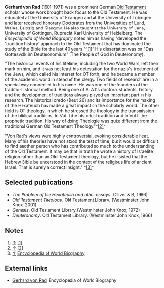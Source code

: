 **Gerhard von Rad** (1901-1971) was a prominent German
[Old Testament](Old_Testament "Old Testament") scholar whose work
brought back focus to the Old Testament. He was educated at the
University of Erlangen and at the University of Tübingen and later
received honorary Doctorates from the Universities of Lund, Wales,
Leipzig and Glasgow. He also taught at the University of Jena,
University of Gottingen, Ruprecht Karl University of Heidelberg.
The *Encyclopedia of World Biography* notes him as having
"developed the 'tradition history' approach to the Old Testament
that has dominated the study of the Bible for the last 40
years."^[[1]](#note-0)^ His dissertation was on "Das Gottesvolk im
Deuteronomium" (The People of God in Deuteronomy).

"The historical events of his lifetime, including the two World
Wars, left their mark on him, and it was not least his detestation
for the nazis's treatment of the Jews, which called his interest
for OT forth, and he became a member of the academic world in stead
of the clergy. Two fields of research are in a special way
connected to his name. He was one of the founders of the
traditio-historical method. Being one of A. Alt's doctoral
students, history and the development of traditions always played
an important part in his research. The historical credo (Deut 26)
and its importance for the making of the Hexateuch has made a great
impact on the scholarly world. The other field is OT theology, in
which he stressed the theology in the transmission of the biblical
traditions, in Vol. I the historical tradition and in Vol II the
prophetic tradition. His way of doing Theologie was quite different
from the traditional German Old Testament
Theology."^[[2]](#note-1)^

"Von Rad's views were highly controversial, evoking considerable
heat. Many of his theories have not stood the test of time, but it
would be difficult to find another person who has contributed so
much to the understanding of the Old Testament. It may be that in
truth he wrote a history of Israelite religion rather than an Old
Testament theology, but he insisted that the Hebrew Bible be
understood in the context of the religious life of ancient Israel.
That is surely a correct insight." ^[[3]](#note-2)^

## Selected publications

-   *The Problem of the Hexateuch and other essays*. (Oliver & B,
    1966)
-   *Old Testament Theology*. Old Testament Library. (Westminster
    John Knox, 2001)
-   *Genesis*. Old Testament Library.(Westminster John Knox, 1972)
-   *Deuteronomy*. Old Testament Library. (Westminster John Knox,
    1966)

## Notes

1.  [↑](#ref-0)
    [[1]](http://www.bookrags.com/biography/gerhard-von-rad/)
2.  [↑](#ref-1)
    [[2]](http://cat.inist.fr/?aModele=afficheN&cpsidt=1560569)
3.  [↑](#ref-2)
    [Encyclopedia of World Biography](http://findarticles.com/p/articles/mi_gx5229/is_2003/ai_n19150954)

## External links

-   [Gerhard von Rad](http://www.bookrags.com/biography/gerhard-von-rad/),
    Encyclopedia of World Biography




